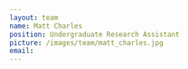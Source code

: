 ```yaml
---
layout: team
name: Matt Charles
position: Undergraduate Research Assistant
picture: /images/team/matt_charles.jpg
email: 
---
```

